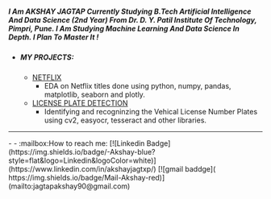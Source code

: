 ##### I Am AKSHAY JAGTAP Currently Studying B.Tech Artificial Intelligence And Data Science (2nd Year) From  Dr. D. Y. Patil Institute Of Technology, Pimpri, Pune. I Am Studying Machine Learning And Data Science In Depth. I Plan To Master It !

- #####  MY PROJECTS:

  - [NETFLIX][NETFLIX] 
     - EDA on Netflix titles  done using python, numpy, pandas, matplotlib, seaborn and plotly.
  - [LICENSE PLATE DETECTION][LICENSE PLATE DETECTION] 
     - Identifying  and recogninzing the Vehical License Number Plates using cv2, easyocr, tesseract and other libraries.
     
<hr>
- - :mailbox:How to reach me: [![Linkedin Badge](https://img.shields.io/badge/-Akshay-blue?style=flat&logo=Linkedin&logoColor=white)](https://www.linkedin.com/in/akshayjagtxp/) [![gmail baddge]( https://img.shields.io/badge/Mail-Akshay-red)](mailto:jagtapakshay90@gmail.com)


[NETFLIX]: https://github.com/akshxyjagtap/Data-Science/tree/main/NETFLIX "NETFLIX"
[My_Linked_in]:  www.linkedin.com/in/akshay-jagtap-b43b64162 "My_Linked_in"
[LICENSE PLATE DETECTION]:https://github.com/akshxyjagtap/Data-Science/tree/main/License%20Plate%20Detection "LICENSE PLATE DETECTION"
